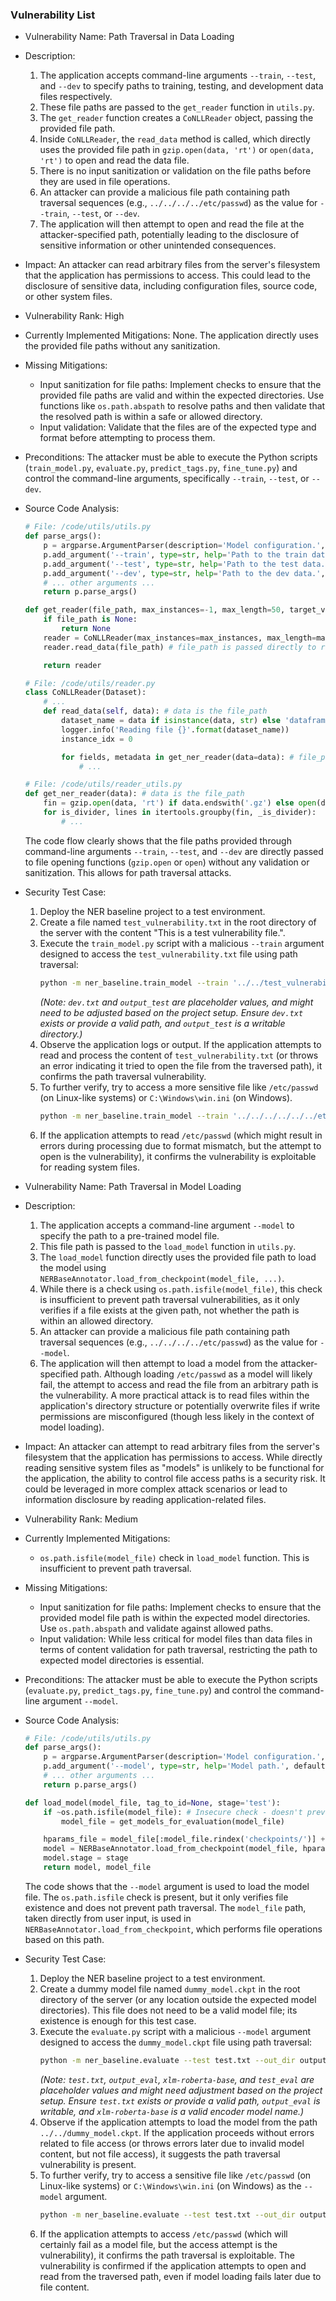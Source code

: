 ### Vulnerability List

- Vulnerability Name: Path Traversal in Data Loading
- Description:
    1. The application accepts command-line arguments `--train`, `--test`, and `--dev` to specify paths to training, testing, and development data files respectively.
    2. These file paths are passed to the `get_reader` function in `utils.py`.
    3. The `get_reader` function creates a `CoNLLReader` object, passing the provided file path.
    4. Inside `CoNLLReader`, the `read_data` method is called, which directly uses the provided file path in `gzip.open(data, 'rt')` or `open(data, 'rt')` to open and read the data file.
    5. There is no input sanitization or validation on the file paths before they are used in file operations.
    6. An attacker can provide a malicious file path containing path traversal sequences (e.g., `../../../../etc/passwd`) as the value for `--train`, `--test`, or `--dev`.
    7. The application will then attempt to open and read the file at the attacker-specified path, potentially leading to the disclosure of sensitive information or other unintended consequences.
- Impact:
    An attacker can read arbitrary files from the server's filesystem that the application has permissions to access. This could lead to the disclosure of sensitive data, including configuration files, source code, or other system files.
- Vulnerability Rank: High
- Currently Implemented Mitigations:
    None. The application directly uses the provided file paths without any sanitization.
- Missing Mitigations:
    - Input sanitization for file paths: Implement checks to ensure that the provided file paths are valid and within the expected directories. Use functions like `os.path.abspath` to resolve paths and then validate that the resolved path is within a safe or allowed directory.
    - Input validation: Validate that the files are of the expected type and format before attempting to process them.
- Preconditions:
    The attacker must be able to execute the Python scripts (`train_model.py`, `evaluate.py`, `predict_tags.py`, `fine_tune.py`) and control the command-line arguments, specifically `--train`, `--test`, or `--dev`.
- Source Code Analysis:
    ```python
    # File: /code/utils/utils.py
    def parse_args():
        p = argparse.ArgumentParser(description='Model configuration.', add_help=False)
        p.add_argument('--train', type=str, help='Path to the train data.', default=None) # Vulnerable argument
        p.add_argument('--test', type=str, help='Path to the test data.', default=None)  # Vulnerable argument
        p.add_argument('--dev', type=str, help='Path to the dev data.', default=None)   # Vulnerable argument
        # ... other arguments ...
        return p.parse_args()

    def get_reader(file_path, max_instances=-1, max_length=50, target_vocab=None, encoder_model='xlm-roberta-large'):
        if file_path is None:
            return None
        reader = CoNLLReader(max_instances=max_instances, max_length=max_length, target_vocab=target_vocab, encoder_model=encoder_model)
        reader.read_data(file_path) # file_path is passed directly to read_data

        return reader

    # File: /code/utils/reader.py
    class CoNLLReader(Dataset):
        # ...
        def read_data(self, data): # data is the file_path
            dataset_name = data if isinstance(data, str) else 'dataframe'
            logger.info('Reading file {}'.format(dataset_name))
            instance_idx = 0

            for fields, metadata in get_ner_reader(data=data): # file_path is passed directly to get_ner_reader
                # ...

    # File: /code/utils/reader_utils.py
    def get_ner_reader(data): # data is the file_path
        fin = gzip.open(data, 'rt') if data.endswith('.gz') else open(data, 'rt') # Vulnerable file operation - no path sanitization
        for is_divider, lines in itertools.groupby(fin, _is_divider):
            # ...
    ```
    The code flow clearly shows that the file paths provided through command-line arguments `--train`, `--test`, and `--dev` are directly passed to file opening functions (`gzip.open` or `open`) without any validation or sanitization. This allows for path traversal attacks.

- Security Test Case:
    1. Deploy the NER baseline project to a test environment.
    2. Create a file named `test_vulnerability.txt` in the root directory of the server with the content "This is a test vulnerability file.".
    3. Execute the `train_model.py` script with a malicious `--train` argument designed to access the `test_vulnerability.txt` file using path traversal:
       ```bash
       python -m ner_baseline.train_model --train '../../test_vulnerability.txt' --dev dev.txt --out_dir output_test --model_name test_vuln_model --epochs 1
       ```
       *(Note: `dev.txt` and `output_test` are placeholder values, and might need to be adjusted based on the project setup. Ensure `dev.txt` exists or provide a valid path, and `output_test` is a writable directory.)*
    4. Observe the application logs or output. If the application attempts to read and process the content of `test_vulnerability.txt` (or throws an error indicating it tried to open the file from the traversed path), it confirms the path traversal vulnerability.
    5. To further verify, try to access a more sensitive file like `/etc/passwd` (on Linux-like systems) or `C:\Windows\win.ini` (on Windows).
       ```bash
       python -m ner_baseline.train_model --train '../../../../../../etc/passwd' --dev dev.txt --out_dir output_test --model_name test_vuln_model --epochs 1
       ```
    6. If the application attempts to read `/etc/passwd` (which might result in errors during processing due to format mismatch, but the attempt to open is the vulnerability), it confirms the vulnerability is exploitable for reading system files.


- Vulnerability Name: Path Traversal in Model Loading
- Description:
    1. The application accepts a command-line argument `--model` to specify the path to a pre-trained model file.
    2. This file path is passed to the `load_model` function in `utils.py`.
    3. The `load_model` function directly uses the provided file path to load the model using `NERBaseAnnotator.load_from_checkpoint(model_file, ...)`.
    4. While there is a check using `os.path.isfile(model_file)`, this check is insufficient to prevent path traversal vulnerabilities, as it only verifies if a file exists at the given path, not whether the path is within an allowed directory.
    5. An attacker can provide a malicious file path containing path traversal sequences (e.g., `../../../../etc/passwd`) as the value for `--model`.
    6. The application will then attempt to load a model from the attacker-specified path. Although loading `/etc/passwd` as a model will likely fail, the attempt to access and read the file from an arbitrary path is the vulnerability.  A more practical attack is to read files within the application's directory structure or potentially overwrite files if write permissions are misconfigured (though less likely in the context of model loading).
- Impact:
    An attacker can attempt to read arbitrary files from the server's filesystem that the application has permissions to access. While directly reading sensitive system files as "models" is unlikely to be functional for the application, the ability to control file access paths is a security risk. It could be leveraged in more complex attack scenarios or lead to information disclosure by reading application-related files.
- Vulnerability Rank: Medium
- Currently Implemented Mitigations:
    - `os.path.isfile(model_file)` check in `load_model` function. This is insufficient to prevent path traversal.
- Missing Mitigations:
    - Input sanitization for file paths: Implement checks to ensure that the provided model file path is within the expected model directories. Use `os.path.abspath` and validate against allowed paths.
    - Input validation: While less critical for model files than data files in terms of content validation for path traversal, restricting the path to expected model directories is essential.
- Preconditions:
    The attacker must be able to execute the Python scripts (`evaluate.py`, `predict_tags.py`, `fine_tune.py`) and control the command-line argument `--model`.
- Source Code Analysis:
    ```python
    # File: /code/utils/utils.py
    def parse_args():
        p = argparse.ArgumentParser(description='Model configuration.', add_help=False)
        p.add_argument('--model', type=str, help='Model path.', default=None) # Vulnerable argument
        # ... other arguments ...
        return p.parse_args()

    def load_model(model_file, tag_to_id=None, stage='test'):
        if ~os.path.isfile(model_file): # Insecure check - doesn't prevent path traversal
            model_file = get_models_for_evaluation(model_file)

        hparams_file = model_file[:model_file.rindex('checkpoints/')] + '/hparams.yaml'
        model = NERBaseAnnotator.load_from_checkpoint(model_file, hparams_file=hparams_file, stage=stage, tag_to_id=tag_to_id) # Vulnerable file operation - no path sanitization
        model.stage = stage
        return model, model_file
    ```
    The code shows that the `--model` argument is used to load the model file. The `os.path.isfile` check is present, but it only verifies file existence and does not prevent path traversal. The `model_file` path, taken directly from user input, is used in `NERBaseAnnotator.load_from_checkpoint`, which performs file operations based on this path.

- Security Test Case:
    1. Deploy the NER baseline project to a test environment.
    2. Create a dummy model file named `dummy_model.ckpt` in the root directory of the server (or any location outside the expected model directories). This file does not need to be a valid model file; its existence is enough for this test case.
    3. Execute the `evaluate.py` script with a malicious `--model` argument designed to access the `dummy_model.ckpt` file using path traversal:
       ```bash
       python -m ner_baseline.evaluate --test test.txt --out_dir output_eval --encoder_model xlm-roberta-base --model '../../dummy_model.ckpt' --prefix test_eval
       ```
       *(Note: `test.txt`, `output_eval`, `xlm-roberta-base`, and `test_eval` are placeholder values and might need adjustment based on the project setup. Ensure `test.txt` exists or provide a valid path, `output_eval` is writable, and `xlm-roberta-base` is a valid encoder model name.)*
    4. Observe if the application attempts to load the model from the path `../../dummy_model.ckpt`. If the application proceeds without errors related to file access (or throws errors later due to invalid model content, but not file access), it suggests the path traversal vulnerability is present.
    5. To further verify, try to access a sensitive file like `/etc/passwd` (on Linux-like systems) or `C:\Windows\win.ini` (on Windows) as the `--model` argument.
       ```bash
       python -m ner_baseline.evaluate --test test.txt --out_dir output_eval --encoder_model xlm-roberta-base --model '../../../../../../etc/passwd' --prefix test_eval
       ```
    6. If the application attempts to access `/etc/passwd` (which will certainly fail as a model file, but the access attempt is the vulnerability), it confirms the path traversal is exploitable. The vulnerability is confirmed if the application attempts to open and read from the traversed path, even if model loading fails later due to file content.